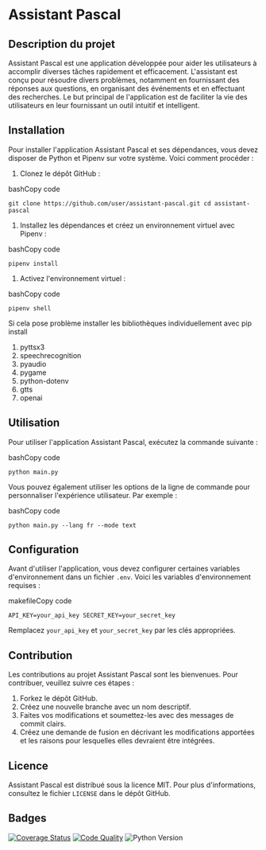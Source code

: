 Assistant Pascal
================

Description du projet
---------------------

Assistant Pascal est une application développée pour aider les utilisateurs à accomplir diverses tâches rapidement et efficacement. L'assistant est conçu pour résoudre divers problèmes, notamment en fournissant des réponses aux questions, en organisant des événements et en effectuant des recherches. Le but principal de l'application est de faciliter la vie des utilisateurs en leur fournissant un outil intuitif et intelligent.

Installation
------------

Pour installer l'application Assistant Pascal et ses dépendances, vous devez disposer de Python et Pipenv sur votre système. Voici comment procéder :

1.  Clonez le dépôt GitHub :

bashCopy code

`git clone https://github.com/user/assistant-pascal.git
cd assistant-pascal`

1.  Installez les dépendances et créez un environnement virtuel avec Pipenv :

bashCopy code

`pipenv install`

1.  Activez l'environnement virtuel :

bashCopy code

`pipenv shell`

Si cela pose problème installer les bibliothèques individuellement avec pip install

1. pyttsx3
2. speechrecognition
3. pyaudio
4. pygame
5. python-dotenv
6. gtts
7. openai 

Utilisation
-----------

Pour utiliser l'application Assistant Pascal, exécutez la commande suivante :

bashCopy code

`python main.py`

Vous pouvez également utiliser les options de la ligne de commande pour personnaliser l'expérience utilisateur. Par exemple :

bashCopy code

`python main.py --lang fr --mode text`

Configuration
-------------

Avant d'utiliser l'application, vous devez configurer certaines variables d'environnement dans un fichier `.env`. Voici les variables d'environnement requises :

makefileCopy code

`API_KEY=your_api_key
SECRET_KEY=your_secret_key`

Remplacez `your_api_key` et `your_secret_key` par les clés appropriées.

Contribution
------------

Les contributions au projet Assistant Pascal sont les bienvenues. Pour contribuer, veuillez suivre ces étapes :

1.  Forkez le dépôt GitHub.
2.  Créez une nouvelle branche avec un nom descriptif.
3.  Faites vos modifications et soumettez-les avec des messages de commit clairs.
4.  Créez une demande de fusion en décrivant les modifications apportées et les raisons pour lesquelles elles devraient être intégrées.

Licence
-------

Assistant Pascal est distribué sous la licence MIT. Pour plus d'informations, consultez le fichier `LICENSE` dans le dépôt GitHub.

Badges
------

[![Coverage Status](https://coveralls.io/repos/github/user/assistant-pascal/badge.svg?branch=master)](https://coveralls.io/github/user/assistant-pascal?branch=master) [![Code Quality](https://img.shields.io/lgtm/grade/python/g/user/assistant-pascal.svg)](https://lgtm.com/projects/g/user/assistant-pascal/context:python) ![Python Version](https://img.shields.io/badge/python-3.7%20%7C%203.8%20%7C%203.9-blue)
